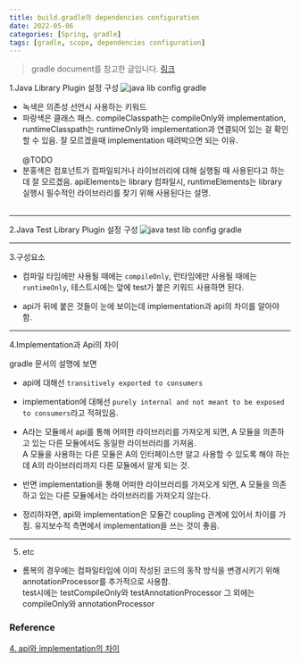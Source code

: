 ```yaml
---
title: build.gradle의 dependencies configuration
date: 2022-05-06
categories: [Spring, gradle]
tags: [gradle, scope, dependencies configuration]
---
```


> gradle document를 참고한 글입니다. [링크](https://docs.gradle.org/current/userguide/java_library_plugin.html)

1.Java Library Plugin 설정 구성
![java lib config gradle](../../assets/img/1.png)

- 녹색은 의존성 선언시 사용하는 키워드
- 파랑색은 클래스 패스. compileClasspath는 compileOnly와 implementation, runtimeClasspath는 runtimeOnly와 implementation과 연결되어 있는 걸 확인할 수 있음. 잘 모르겠을때 implementation 때려박으면 되는 이유.
  <br><br>
  @TODO
- 분홍색은 컴포넌트가 컴파일되거나 라이브러리에 대해 실행될 때 사용된다고 하는데 잘 모르겠음. apiElements는 library 컴파일시, runtimeElements는 library 실행시 필수적인 라이브러리를 찾기 위해 사용된다는 설명.
  <br><br>

---

2.Java Test Library Plugin 설정 구성
![java test lib config gradle](../../assets/img/2.png)

---

3.구성요소

- 컴파일 타임에만 사용될 때에는 `compileOnly`, 런타임에만 사용될 때에는 `runtimeOnly`, 테스트시에는 앞에 test가 붙은 키워드 사용하면 된다.

- api가 뒤에 붙은 것들이 눈에 보이는데 implementation과 api의 차이를 알아야 함.

---

4.Implementation과 Api의 차이

gradle 문서의 설명에 보면

- api에 대해선 `transitively exported to consumers`
- implementation에 대해선 `purely internal and not meant to be exposed to consumers`라고 적혀있음.

- A라는 모듈에서 api를 통해 어떠한 라이브러리를 가져오게 되면, A 모듈을 의존하고 있는 다른 모듈에서도 동일한 라이브러리를 가져옴. <br>A 모듈을 사용하는 다른 모듈은 A의 인터페이스만 알고 사용할 수 있도록 해야 하는데 A의 라이브러리까지 다른 모듈에서 알게 되는 것.

- 반면 implementation을 통해 어떠한 라이브러리를 가져오게 되면, A 모듈을 의존하고 있는 다른 모듈에서는 라이브러리를 가져오지 않는다.

- 정리하자면, api와 implementation은 모듈간 coupling 관계에 있어서 차이를 가짐. 유지보수적 측면에서 implementation을 쓰는 것이 좋음.

---

5. etc

- 롬복의 경우에는 컴파일타임에 이미 작성된 코드의 동작 방식을 변경시키기 위해 annotationProcessor를 추가적으로 사용함.<br>
  test시에는 testCompileOnly와 testAnnotationProcessor
  그 외에는 compileOnly와 annotationProcessor

### Reference

[4. api와 implementation의 차이](https://kotlinworld.com/317)
